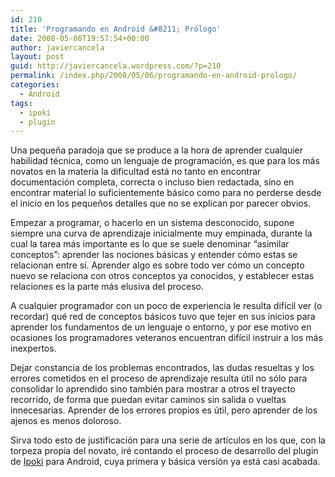 ```yaml
---
id: 210
title: 'Programando en Android &#8211; Prólogo'
date: 2008-05-06T19:57:54+00:00
author: javiercancela
layout: post
guid: http://javiercancela.wordpress.com/?p=210
permalink: /index.php/2008/05/06/programando-en-android-prologo/
categories:
  - Android
tags:
  - ipoki
  - plugin
---
```

Una pequeña paradoja que se produce a la hora de aprender cualquier habilidad técnica, como un lenguaje de programación, es que para los más novatos en la materia la dificultad está no tanto en encontrar documentación completa, correcta o incluso bien redactada, sino en encontrar material lo suficientemente básico como para no perderse desde el inicio en los pequeños detalles que no se explican por parecer obvios.

Empezar a programar, o hacerlo en un sistema desconocido, supone siempre una curva de aprendizaje inicialmente muy empinada, durante la cual la tarea más importante es lo que se suele denominar &#8220;asimilar conceptos&#8221;: aprender las nociones básicas y entender cómo estas se relacionan entre sí. Aprender algo es sobre todo ver cómo un concepto nuevo se relaciona con otros conceptos ya conocidos, y establecer estas relaciones es la parte más elusiva del proceso.

A cualquier programador con un poco de experiencia le resulta difícil ver (o recordar) qué red de conceptos básicos tuvo que tejer en sus inicios para aprender los fundamentos de un lenguaje o entorno, y por ese motivo en ocasiones los programadores veteranos encuentran difícil instruir a los más inexpertos.

Dejar constancia de los problemas encontrados, las dudas resueltas y los errores cometidos en el proceso de aprendizaje resulta útil no sólo para consolidar lo aprendido sino también para mostrar a otros el trayecto recorrido, de forma que puedan evitar caminos sin salida o vueltas innecesarias. Aprender de los errores propios es útil, pero aprender de los ajenos es menos doloroso.

Sirva todo esto de justificación para una serie de artículos en los que, con la torpeza propia del novato, iré contando el proceso de desarrollo del plugin de [Ipoki](http://www.ipoki.com "Ipoki Home") para Android, cuya primera y básica versión ya está casi acabada.